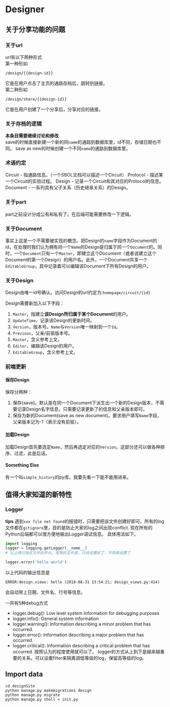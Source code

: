 # Designer

## 关于分享功能的问题
### 关于url
url有以下两种形式  
第一种形如  
```url
/design/{{design-id}}
```
它是在用户点击了主页的通路存档后，跳转到链接。  
第二种形如  
``` url
/design/share/{{design-id}}
```
它是在用户创建了一个分享后，分享对应的链接。  

### 关于存档的逻辑
**本条目需要继续讨论和修改**  
save的时候直接新建一个新的同`name`的通路到数据库里，id不同，存储日期也不同。
save as new的时候创建一个不同`name`的通路到数据库里。


### 术语约定

Circuit - 指通路信息。（一个SBOL文档可以描述一个Circuit）
Protocol - 描述某一个Circuit的实验过程。
Design - 记录一个Circuit和其对应的Protocol的信息。
Document - 一系列具有父子关系（历史继承关系）的Design。


### 关于part
part之前设计分成公有和私有了。在后端可能需要修改一下逻辑。

### 关于Document
事实上这是一个不需要被实现的概念。把Design的`name`字段作为Document的id，在处理时我们认为拥有同一个`Name`的Design是归属于同一个`Document`的。同时，一个`Document`只有一个`Master`，即建立这个Document（或者说建立这个Document的第一个Design）的用户名。此外，一个Document共享一个`EditableGroup`，其中记录着可以编辑该Document下所有Design的用户。

### 关于Design
Design由唯一id号确认。访问Design的url约定为:`homepage/circuit/{id}`

Design需要新加入以下字段：
1. `Master`，指建立**该Design所归属于某个Document**的用户。
2. `UpdateTime`，记录该Design的更新时间。
3. `Version`，版本号。`Name`与`Version`唯一映射到一个`Id`。
4. `Previous`，父亲/前驱版本号。
5. `Master`，含义参考上文。
6. `Editor`，编辑该Design的用户。
7. `EditableGroup`，含义参考上文。

### 前端更新
#### 保存Design
保存分两种：
1. 保存(save)。默认是在同一个Document下派生出一个新的Design版本，不需要记录Design名字信息，只需要记录更新了的信息和父亲版本即可。
2. 保存为新的Document(save as new document)。要求用户填写`Name`字段，父亲版本记为-1（表示没有前驱）。

#### 加载Design
加载Design首先要选定`Name`，然后再选定对应的`Version`。这部分还可以做各种排序、过滤，此是后话。

#### Something Else
有一个叫`simple_history`的py库，我要先看一下能不能用进来。


## 值得大家知道的新特性
### Logger
**tips** 遇到`xxx file not found`的报错时，只需要把该文件创建好即可。所有的log文件都在`gitignore`里，目的是防止大家的log之间出现conflict.
现在所有的Python后端都可以很方便地输出Logger调试信息。
具体用法如下。
``` python
import logging
logger = logging.getLogger(__name__)
# 以上两行放在文件的开头。常用的文件里，已经设置好了，不用再设置了

logger.error('hello world')
```
以上代码的输出信息是
``` shell
ERROR:design.views: hello (2018-08-31 13:54:21; design_views.py:414)
```
会自动带上日期、文件名、行号等信息。

一共有5种debug方式
- logger.debug(): Low level system information for debugging purposes
- logger.info(): General system information
- logger.warning(): Information describing a minor problem that has occurred.
- logger.error(): Information describing a major problem that has occurred.
- logger.critical(): Information describing a critical problem that has occurred.
按照认为的程度使用就可以了。
logger的方式从上到下是越来越重要的关系。可以设置filter来隔离调低等级的log，保留高等级的log。

## Import data

```shell
cd designSite
python manage.py makemigrations design
python manage.py migrate
python manage.py shell < init.py
```

